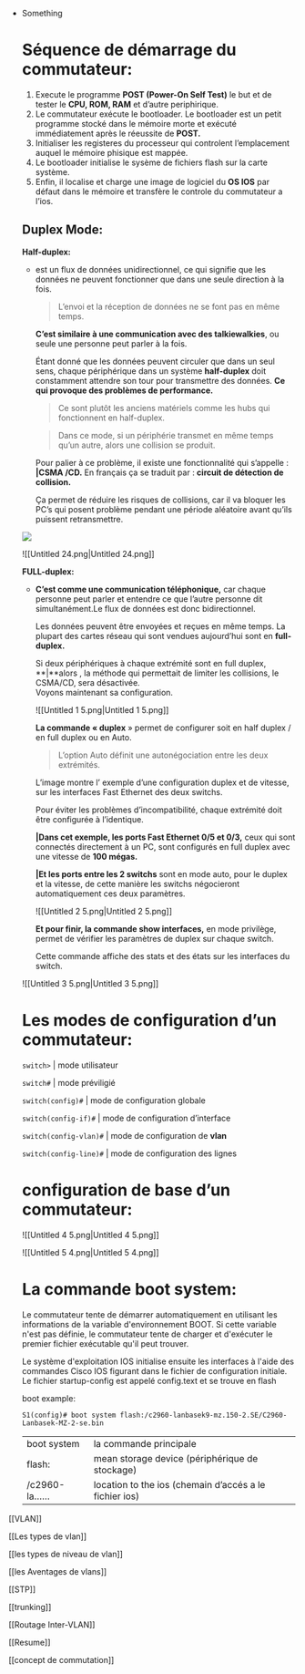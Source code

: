 - Something
    
    # Séquence de démarrage du commutateur:
    
    1. Execute le programme **POST (Power-On Self Test)** le but et de tester le **CPU, ROM, RAM** et d’autre periphirique.
    2. Le commutateur exécute le bootloader. Le bootloader est un petit programme stocké dans le mémoire morte et exécuté immédiatement après le réeussite de **POST.**
    3. Initialiser les registeres du processeur qui controlent l’emplacement auquel le mémoire phisique est mappée.
    4. Le bootloader initialise le sysème de fichiers flash sur la carte système.
    5. Enfin, il localise et charge une image de logiciel du **OS IOS** par défaut dans le mémoire et transfère le controle du commutateur a l’ios.
    
    ## Duplex Mode:
    
    **Half-duplex:**
    
    - est un flux de données unidirectionnel, ce qui signifie que les données ne peuvent fonctionner que dans une seule direction à la fois.
        
        > L’envoi et la réception de données ne se font pas en même temps.
        
        **C’est similaire à une communication avec des talkiewalkies**, ou seule une personne peut parler à la fois.
        
        Étant donné que les données peuvent circuler que dans un seul sens, chaque périphérique dans un système **half-duplex** doit constamment attendre son tour pour transmettre des données. **Ce qui provoque des problèmes de performance.**
        
        > Ce sont plutôt les anciens matériels comme les hubs qui fonctionnent en half-duplex.
        
        > Dans ce mode, si un périphérie transmet en même temps qu’un autre, alors une collision se produit.
        
        Pour palier à ce problème, il existe une fonctionnalité qui s’appelle : **|CSMA /CD.** En français ça se traduit par : **circuit de détection de collision.**
        
        Ça permet de réduire les risques de collisions, car il va bloquer les PC’s qui posent problème pendant une période aléatoire avant qu’ils puissent retransmettre.
        
    
    [![](https://w3p6c7f9.rocketcdn.me/wp-content/uploads/2019/09/full-duplex-half-duplex-3.png)](https://w3p6c7f9.rocketcdn.me/wp-content/uploads/2019/09/full-duplex-half-duplex-3.png)
    
    ![[Untitled 24.png|Untitled 24.png]]
    
    **FULL-duplex:**
    
    - **C’est comme une communication téléphonique,** car chaque personne peut parler et entendre ce que l’autre personne dit simultanément.Le flux de données est donc bidirectionnel.
        
        Les données peuvent être envoyées et reçues en même temps. La plupart des cartes réseau qui sont vendues aujourd’hui sont en **full-duplex.**
        
        Si deux périphériques à chaque extrémité sont en full duplex, **|**alors , la méthode qui permettait de limiter les collisions, le CSMA/CD, sera désactivée.  
        Voyons maintenant sa configuration.  
          
        
        ![[Untitled 1 5.png|Untitled 1 5.png]]
        
        **La commande « duplex** » permet de configurer soit en half duplex / en full duplex ou en Auto.
        
        > L’option Auto définit une autonégociation entre les deux extrémités.
        
        L’image montre l’ exemple d’une configuration duplex et de vitesse, sur les interfaces Fast Ethernet des deux switchs.
        
        Pour éviter les problèmes d’incompatibilité, chaque extrémité doit être configurée à l’identique.
        
        **|Dans cet exemple, les ports Fast Ethernet 0/5 et 0/3,** ceux qui sont connectés directement à un PC, sont configurés en full duplex avec une vitesse de **100 mégas.**
        
        **|Et les ports entre les 2 switchs** sont en mode auto, pour le duplex et la vitesse, de cette manière les switchs négocieront automatiquement ces deux paramètres.
        
        ![[Untitled 2 5.png|Untitled 2 5.png]]
        
        **Et pour finir, la commande show interfaces,** en mode privilège, permet de vérifier les paramètres de duplex sur chaque switch.
        
        Cette commande affiche des stats et des états sur les interfaces du switch.
        
    
    ![[Untitled 3 5.png|Untitled 3 5.png]]
    
    # Les modes de configuration d’un commutateur:
    
    `switch>` | mode utilisateur
    
    `switch#` | mode préviligié
    
    `switch(config)#` | mode de configuration globale
    
    `switch(config-if)#` | mode de configuration d’interface
    
    `switch(config-vlan)#` | mode de configuration de **vlan**
    
    `switch(config-line)#` | mode de configuration des lignes
    
    # configuration de base d’un commutateur:
    
    ![[Untitled 4 5.png|Untitled 4 5.png]]
    
    ![[Untitled 5 4.png|Untitled 5 4.png]]
    
      
    
    # **La commande boot system:**
    
    Le commutateur tente de démarrer automatiquement en utilisant les informations de la variable d'environnement BOOT. Si cette variable n'est pas définie, le commutateur tente de charger et d'exécuter le premier fichier exécutable qu'il peut trouver.
    
    Le système d'exploitation IOS initialise ensuite les interfaces à l'aide des commandes Cisco IOS figurant dans le fichier de configuration initiale. Le fichier startup-config est appelé config.text et se trouve en flash
    
    boot example:
    
    ```Shell
    S1(config)# boot system flash:/c2960-lanbasek9-mz.150-2.SE/C2960-Lanbasek-MZ-2-se.bin
    ```
    
    |   |   |
    |---|---|
    |boot system|la commande principale|
    |flash:|mean storage device (périphérique de stockage)|
    |/c2960-la……|location to the ios (chemain d’accés a le fichier ios)|
    

[[VLAN]]

[[Les types de vlan]]

[[les types de niveau de vlan]]

[[les Aventages de vlans]]

[[STP]]

[[trunking]]

[[Routage Inter-VLAN]]

[[Resume]]

[[concept de commutation]]